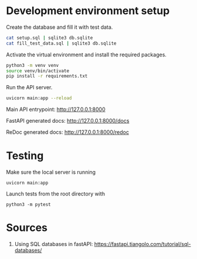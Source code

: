 # Development environment setup

Create the database and fill it with test data.
```bash
cat setup.sql | sqlite3 db.sqlite
cat fill_test_data.sql | sqlite3 db.sqlite
```

Activate the virtual environment and install the required packages.
```bash
python3 -m venv venv
source venv/bin/activate
pip install -r requirements.txt
```

Run the API server.
```bash
uvicorn main:app --reload
```

Main API entrypoint: http://127.0.0.1:8000

FastAPI generated docs: http://127.0.0.1:8000/docs

ReDoc generated docs: http://127.0.0.1:8000/redoc


# Testing

Make sure the local server is running
```
uvicorn main:app
```
Launch tests from the root directory with
```
python3 -m pytest
```


# Sources

1. Using SQL databases in fastAPI: https://fastapi.tiangolo.com/tutorial/sql-databases/
